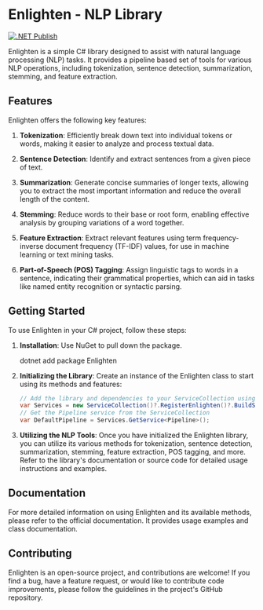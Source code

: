 # Enlighten - NLP Library

[![.NET Publish](https://github.com/JaCraig/Enlighten/actions/workflows/dotnet-publish.yml/badge.svg)](https://github.com/JaCraig/Enlighten/actions/workflows/dotnet-publish.yml)

Enlighten is a simple C# library designed to assist with natural language processing (NLP) tasks. It provides a pipeline based set of tools for various NLP operations, including tokenization, sentence detection, summarization, stemming, and feature extraction.

## Features

Enlighten offers the following key features:

1. **Tokenization**: Efficiently break down text into individual tokens or words, making it easier to analyze and process textual data.

2. **Sentence Detection**: Identify and extract sentences from a given piece of text.

3. **Summarization**: Generate concise summaries of longer texts, allowing you to extract the most important information and reduce the overall length of the content.

4. **Stemming**: Reduce words to their base or root form, enabling effective analysis by grouping variations of a word together.

5. **Feature Extraction**: Extract relevant features using term frequency-inverse document frequency (TF-IDF) values, for use in machine learning or text mining tasks.

6. **Part-of-Speech (POS) Tagging**: Assign linguistic tags to words in a sentence, indicating their grammatical properties, which can aid in tasks like named entity recognition or syntactic parsing.

## Getting Started

To use Enlighten in your C# project, follow these steps:

1. **Installation**: Use NuGet to pull down the package.

   dotnet add package Enlighten

2. **Initializing the Library**: Create an instance of the Enlighten class to start using its methods and features:

   ```csharp
   // Add the library and dependencies to your ServiceCollection using the RegisterEnlighten method
   var Services = new ServiceCollection()?.RegisterEnlighten()?.BuildServiceProvider();
   // Get the Pipeline service from the ServiceCollection
   var DefaultPipeline = Services.GetService<Pipeline>();
   ```

3. **Utilizing the NLP Tools**: Once you have initialized the Enlighten library, you can utilize its various methods for tokenization, sentence detection, summarization, stemming, feature extraction, POS tagging, and more. Refer to the library's documentation or source code for detailed usage instructions and examples.

## Documentation

For more detailed information on using Enlighten and its available methods, please refer to the official documentation. It provides usage examples and class documentation.

## Contributing

Enlighten is an open-source project, and contributions are welcome! If you find a bug, have a feature request, or would like to contribute code improvements, please follow the guidelines in the project's GitHub repository.
